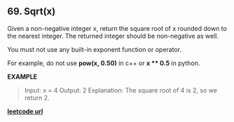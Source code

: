 ## 69. Sqrt(x)

Given a non-negative integer x, return the square root of x rounded down to the nearest integer. The returned integer should be non-negative as well.

You must not use any built-in exponent function or operator.

For example, do not use **pow(x, 0.50)** in c++ or **x ** 0.5** in python.

**EXAMPLE**
> Input: x = 4
> Output: 2
> Explanation: The square root of 4 is 2, so we return 2.

**[leetcode url](https://leetcode.com/problems/sqrtx/description/)**

